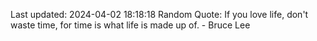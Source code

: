 Last updated: 2024-04-02 18:18:18
Random Quote: If you love life, don't waste time, for time is what life is made up of. - Bruce Lee